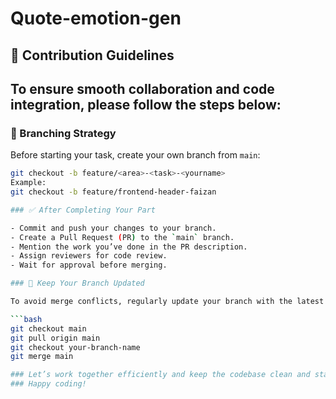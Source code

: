 # Quote-emotion-gen
## 👥 Contribution Guidelines

To ensure smooth collaboration and code integration, please follow the steps below:
---

### 🌱 Branching Strategy

Before starting your task, create your own branch from `main`:

```bash
git checkout -b feature/<area>-<task>-<yourname>
Example:
git checkout -b feature/frontend-header-faizan

### ✅ After Completing Your Part

- Commit and push your changes to your branch.
- Create a Pull Request (PR) to the `main` branch.
- Mention the work you’ve done in the PR description.
- Assign reviewers for code review.
- Wait for approval before merging.

### 🔄 Keep Your Branch Updated

To avoid merge conflicts, regularly update your branch with the latest `main` changes:

```bash
git checkout main
git pull origin main
git checkout your-branch-name
git merge main

### Let’s work together efficiently and keep the codebase clean and stable!
### Happy coding!


